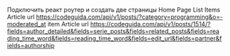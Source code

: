 Подключить реакт роутер и создать две страницы
Home Page
List Items Article url <https://codeguida.com/api/v1/posts/?category=programming&o=-moderated_at>
item Article url <https://codeguida.com/api/v1/posts/1514/?fields=author_detailed&fields=serie_posts&fields=related_posts&fields=reading_time_word&fields=reading_time_word&fields=edit_url&fields=partner&fields=authorship>